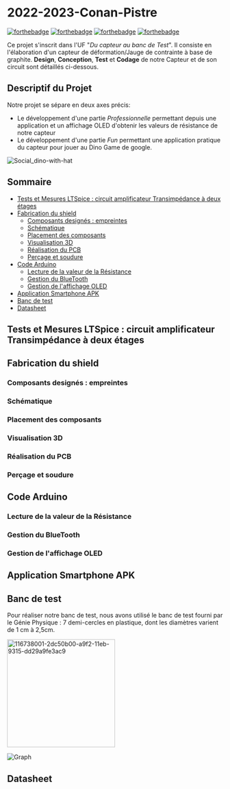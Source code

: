 # 2022-2023-Conan-Pistre

[![forthebadge](https://forthebadge.com/images/badges/built-with-love.svg)](https://forthebadge.com)
[![forthebadge](https://forthebadge.com/images/badges/powered-by-black-magic.svg)](https://forthebadge.com)
[![forthebadge](https://forthebadge.com/images/badges/powered-by-coffee.svg)](https://forthebadge.com)
[![forthebadge](https://forthebadge.com/images/badges/its-not-a-lie-if-you-believe-it.svg)](https://forthebadge.com)


Ce projet s'inscrit dans l'UF "*Du capteur au banc de Test*". Il consiste en l'élaboration d'un capteur de déformation/Jauge de contrainte à base de graphite.
**Design**, **Conception**, **Test** et **Codage** de notre Capteur et de son circuit sont détaillés ci-dessous.

## Descriptif du Projet

Notre projet se sépare en deux axes précis:
 - Le développement d'une partie *Professionnelle* permettant depuis une application et un affichage OLED d'obtenir les valeurs de résistance de notre capteur
 - Le développement d'une partie *Fun* permettant une application pratique du capteur pour jouer au Dino Game de google.

![Social_dino-with-hat](https://github.com/MOSH-Insa-Toulouse/2022-2023-Conan-Pistre/assets/124299449/8fbb687d-eef3-498b-a7d9-f39a7269cd0d) 

## Sommaire

* [Tests et Mesures LTSpice : circuit amplificateur Transimpédance à deux étages](#PremiereSection)
* [Fabrication du shield](#DeuxiemeSection)
  * [Composants designés : empreintes](#DeuxiemeSection1)
  * [Schématique](#DeuxiemeSection2)
  * [Placement des composants](#DeuxiemeSection3)
  * [Visualisation 3D](#DeuxiemeSection4)
  * [Réalisation du PCB](#DeuxiemeSection5)
  * [Perçage et soudure](#DeuxiemeSection6)
* [Code Arduino](#TroisiemeSection)
  * [Lecture de la valeur de la Résistance](#TroisiemeSection1)
  * [Gestion du BlueTooth](#TroisiemeSection2)
  * [Gestion de l'affichage OLED](#TroisiemeSection3)
* [Application Smartphone APK](#QuatriemeSection)
* [Banc de test](#CinquiemeSection)
* [Datasheet](#SixiemeSection)

## Tests et Mesures LTSpice : circuit amplificateur Transimpédance à deux étages <a id="PremiereSection"></a>
## Fabrication du shield <a id="DeuxiemeSection"></a> 
### Composants designés : empreintes <a id="DeuxiemeSection1"></a>
### Schématique <a id="DeuxiemeSection2"></a>
### Placement des composants <a id="DeuxiemeSection3"></a>
### Visualisation 3D <a id="DeuxiemeSection4"></a>
### Réalisation du PCB <a id="DeuxiemeSection5"></a>
### Perçage et soudure <a id="DeuxiemeSection6"></a>
## Code Arduino <a id="TroisiemeSection"></a>
### Lecture de la valeur de la Résistance <a id="TroisiemeSection1"></a>
### Gestion du BlueTooth <a id="TroisiemeSection2"></a>
### Gestion de l'affichage OLED <a id="TroisiemeSection3"></a>
## Application Smartphone APK <a id="QuatriemeSection"></a>
## Banc de test <a id="CinquiemeSection"></a>

Pour réaliser notre banc de test, nous avons utilisé le banc de test fourni par le Génie Physique : 7 demi-cercles en plastique, dont les diamètres varient de 1 cm à 2,5cm.

<img width="252" alt="116738001-2dc50b00-a9f2-11eb-9315-dd29a9fe3ac9" src="https://github.com/MOSH-Insa-Toulouse/2022-2023-Conan-Pistre/assets/124299449/7a3ebfc8-85bd-400f-bcd3-adbc765b7827">

![Graph](https://github.com/MOSH-Insa-Toulouse/2022-2023-Conan-Pistre/assets/124299449/0ce1f360-5d73-4108-997f-c052feeb7980)

## Datasheet <a id="SixiemeSection"></a>
